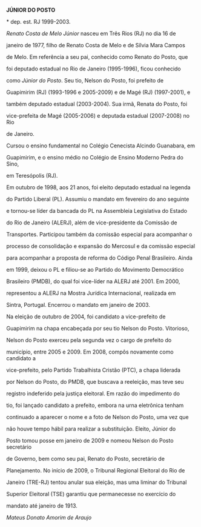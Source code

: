 **JÚNIOR DO POSTO**



\* dep. est. RJ 1999-2003.



*Renato Costa de Melo Júnior* nasceu em Três Rios (RJ) no dia 16 de

janeiro de 1977, filho de Renato Costa de Melo e de Sílvia Mara Campos

de Melo. Em referência a seu pai, conhecido como Renato do Posto, que

foi deputado estadual no Rio de Janeiro (1995-1996), ficou conhecido

como *Júnior do Posto*. Seu tio, Nelson do Posto, foi prefeito de

Guapimirim (RJ) (1993-1996 e 2005-2009) e de Magé (RJ) (1997-2001), e

também deputado estadual (2003-2004). Sua irmã, Renata do Posto, foi

vice-prefeita de Magé (2005-2006) e deputada estadual (2007-2008) no Rio

de Janeiro.



Cursou o ensino fundamental no Colégio Cenecista Alcindo Guanabara, em

Guapimirim, e o ensino médio no Colégio de Ensino Moderno Pedra do Sino,

em Teresópolis (RJ).



Em outubro de 1998, aos 21 anos, foi eleito deputado estadual na legenda

do Partido Liberal (PL). Assumiu o mandato em fevereiro do ano seguinte

e tornou-se líder da bancada do PL na Assembleia Legislativa do Estado

do Rio de Janeiro (ALERJ), além de vice-presidente da Comissão de

Transportes. Participou também da comissão especial para acompanhar o

processo de consolidação e expansão do Mercosul e da comissão especial

para acompanhar a proposta de reforma do Código Penal Brasileiro. Ainda

em 1999, deixou o PL e filiou-se ao Partido do Movimento Democrático

Brasileiro (PMDB), do qual foi vice-líder na ALERJ até 2001. Em 2000,

representou a ALERJ na Mostra Jurídica Internacional, realizada em

Sintra, Portugal. Encerrou o mandato em janeiro de 2003.



Na eleição de outubro de 2004, foi candidato a vice-prefeito de

Guapimirim na chapa encabeçada por seu tio Nelson do Posto. Vitorioso,

Nelson do Posto exerceu pela segunda vez o cargo de prefeito do

município, entre 2005 e 2009. Em 2008, compôs novamente como candidato a

vice-prefeito, pelo Partido Trabalhista Cristão (PTC), a chapa liderada

por Nelson do Posto, do PMDB, que buscava a reeleição, mas teve seu

registro indeferido pela justiça eleitoral. Em razão do impedimento do

tio, foi lançado candidato a prefeito, embora na urna eletrônica tenham

continuado a aparecer o nome e a foto de Nelson do Posto, uma vez que

não houve tempo hábil para realizar a substituição. Eleito, Júnior do

Posto tomou posse em janeiro de 2009 e nomeou Nelson do Posto secretário

de Governo, bem como seu pai, Renato do Posto, secretário de

Planejamento. No início de 2009, o Tribunal Regional Eleitoral do Rio de

Janeiro (TRE-RJ) tentou anular sua eleição, mas uma liminar do Tribunal

Superior Eleitoral (TSE) garantiu que permanecesse no exercício do

mandato até janeiro de 1913.



*Mateus Donato Amorim de Araujo*



